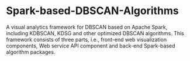 # Spark-based-DBSCAN-Algorithms
A visual analytics framework for DBSCAN based on Apache Spark, including KDBSCAN, KDSG and other optimized DBSCAN algorithms. This framework consists of three parts, i.e., front-end web visualization components, Web service API component and back-end Spark-based algorithm packages.
